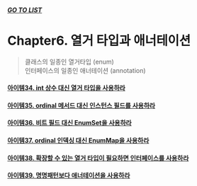 ##### [GO TO LIST](../README.md)

# Chapter6. 열거 타입과 애너테이션
> 클래스의 일종인 열거타입 (enum)  
> 인터페이스의 일종인 애너테이션 (annotation)

#### [아이템34. int 상수 대신 열거 타입을 사용하라](./item34/README.md)
#### [아이템35. ordinal 메서드 대신 인스턴스 필드를 사용하라](./item35/README.md)
#### [아이템36. 비트 필드 대신 EnumSet을 사용하라](./item36/README.md)
#### [아이템37. ordinal 인덱싱 대신 EnumMap을 사용하라](./item37/README.md)
#### [아이템38. 확장할 수 있는 열거 타입이 필요하면 인터페이스를 사용하라](./item38/README.md)
#### [아이템39. 명명패턴보다 애너테이션을 사용하라](./item39/README.md)
